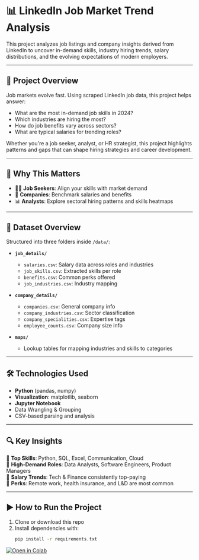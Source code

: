 # 📊 LinkedIn Job Market Trend Analysis

This project analyzes job listings and company insights derived from LinkedIn to uncover in-demand skills, industry hiring trends, salary distributions, and the evolving expectations of modern employers.

---

## 📌 Project Overview

Job markets evolve fast. Using scraped LinkedIn job data, this project helps answer:

- What are the most in-demand job skills in 2024?
- Which industries are hiring the most?
- How do job benefits vary across sectors?
- What are typical salaries for trending roles?

Whether you're a job seeker, analyst, or HR strategist, this project highlights patterns and gaps that can shape hiring strategies and career development.

---

## 🧠 Why This Matters

- 🧑‍💼 **Job Seekers**: Align your skills with market demand  
- 🏢 **Companies**: Benchmark salaries and benefits  
- 📊 **Analysts**: Explore sectoral hiring patterns and skills heatmaps

---

## 📂 Dataset Overview

Structured into three folders inside `/data/`:

- **`job_details/`**
  - `salaries.csv`: Salary data across roles and industries
  - `job_skills.csv`: Extracted skills per role
  - `benefits.csv`: Common perks offered
  - `job_industries.csv`: Industry mapping

- **`company_details/`**
  - `companies.csv`: General company info
  - `company_industries.csv`: Sector classification
  - `company_specialities.csv`: Expertise tags
  - `employee_counts.csv`: Company size info

- **`maps/`**
  - Lookup tables for mapping industries and skills to categories

---

## 🛠 Technologies Used

- **Python** (pandas, numpy)
- **Visualization**: matplotlib, seaborn
- **Jupyter Notebook**
- Data Wrangling & Grouping
- CSV-based parsing and analysis

---

## 🔍 Key Insights

📌 **Top Skills**: Python, SQL, Excel, Communication, Cloud  
📌 **High-Demand Roles**: Data Analysts, Software Engineers, Product Managers  
📌 **Salary Trends**: Tech & Finance consistently top-paying  
📌 **Perks**: Remote work, health insurance, and L&D are most common

---

## ▶️ How to Run the Project

1. Clone or download this repo
2. Install dependencies with:
   ```bash
   pip install -r requirements.txt

[![Open in Colab](https://colab.research.google.com/assets/colab-badge.svg)](https://colab.research.google.com/github/krishang-parakh/linkedin-job-trends/blob/main/Job_Market_Trend_Analysis_Using_LinkedIn_Data.ipynb)
